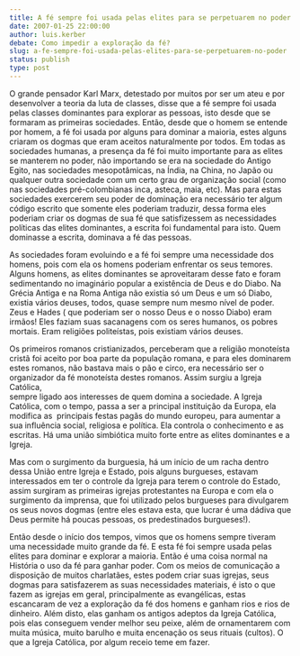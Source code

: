 ```yaml
---
title: A fé sempre foi usada pelas elites para se perpetuarem no poder
date: 2007-01-25 22:00:00
author: luis.kerber
debate: Como impedir a exploração da fé?
slug: a-fe-sempre-foi-usada-pelas-elites-para-se-perpetuarem-no-poder
status: publish 
type: post
---
```


O grande pensador Karl Marx, detestado por muitos por ser um ateu e por desenvolver a teoria da luta de classes, disse que a fé sempre foi usada pelas classes dominantes para explorar as pessoas, isto desde que se formaram as primeiras sociedades. Então, desde que o homem se entende por homem, a fé foi usada por alguns para dominar a maioria, estes alguns criaram os dogmas que eram aceitos naturalmente por todos. Em todas as sociedades humanas, a presença da fé foi muito importante para as elites se manterem no poder, não importando se era na sociedade do Antigo Egito, nas sociedades mesopotâmicas, na Índia, na China, no Japão ou qualquer outra sociedade com um certo grau de organização social (como nas sociedades pré-colombianas inca, asteca, maia, etc). Mas para estas sociedades exercerem seu poder de dominação era necessário ter algum código escrito que somente eles poderiam traduzir, dessa forma eles poderiam criar os dogmas de sua fé que satisfizessem as necessidades políticas das elites dominantes, a escrita foi fundamental para isto. Quem dominasse a escrita, dominava a fé das pessoas.  
  
As sociedades foram evoluindo e a fé foi sempre uma necessidade dos homens, pois com ela os homens poderiam enfrentar os seus temores. Alguns homens, as elites dominantes se aproveitaram desse fato e foram sedimentando no imaginário popular a existência de Deus e do Diabo. Na Grécia Antiga e na Roma Antiga não existia só um Deus e um só Diabo, existia vários deuses, todos, quase sempre num mesmo nível de poder. Zeus e Hades ( que poderiam ser o nosso Deus e o nosso Diabo) eram irmãos! Eles faziam suas sacanagens com os seres humanos, os pobres mortais. Eram religiões politeístas, pois existiam vários deuses.  
  
Os primeiros romanos cristianizados, perceberam que a religião monoteísta cristã foi aceito por boa parte da população romana, e para eles dominarem estes romanos, não bastava mais o pão e circo, era necessário ser o organizador da fé monoteísta destes romanos. Assim surgiu a Igreja Católica,   
sempre ligado aos interesses de quem domina a sociedade. A Igreja Católica, com o tempo, passa a ser a principal instituição da Europa, ela modifica as  principais festas pagãs do mundo europeu, para aumentar a sua influência social, religiosa e política. Ela controla o conhecimento e as escritas. Há uma união simbiótica muito forte entre as elites dominantes e a Igreja.  
  
Mas com o surgimento da burguesia, há um início de um racha dentro dessa União entre Igreja e Estado, pois alguns burgueses, estavam interessados em ter o controle da Igreja para terem o controle do Estado, assim surgiram as primeiras igrejas protestantes na Europa e com ela o surgimento da imprensa, que foi utilizado pelos burgueses para divulgarem os seus novos dogmas (entre eles estava esta, que lucrar é uma dádiva que Deus permite há poucas pessoas, os predestinados burgueses!).  
  
Então desde o início dos tempos, vimos que os homens sempre tiveram uma necessidade muito grande da fé. E esta fé foi sempre usada pelas elites para dominar e explorar a maioria. Então é uma coisa normal na História o uso da fé para ganhar poder. Com os meios de comunicação a disposição de muitos charlatães, estes podem criar suas igrejas, seus dogmas para satisfazerem as suas necessidades materiais, é isto o que fazem as igrejas em geral, principalmente as evangélicas, estas escancaram de vez a exploração da fé dos homens e ganham rios e rios de dinheiro. Além disto, elas ganham os antigos adeptos da Igreja Católica, pois elas conseguem vender melhor seu peixe, além de ornamentarem com muita música, muito barulho e muita encenação os seus rituais (cultos). O que a Igreja Católica, por algum receio teme em fazer.   
  

